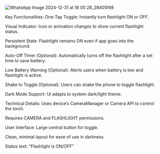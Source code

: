 ![WhatsApp Image 2024-12-31 at 18 00 28_28405f98](https://github.com/user-attachments/assets/c35c3763-16a1-4897-910b-f63592651876)


Key Functionalities:
One-Tap Toggle: Instantly turn flashlight ON or OFF.

Visual Indicator: Icon or animation changes to show current flashlight status.

Persistent State: Flashlight remains ON even if app goes into the background.

Auto-Off Timer (Optional): Automatically turns off the flashlight after a set time to save battery.

Low Battery Warning (Optional): Alerts users when battery is low and flashlight is active.

Shake to Toggle (Optional): Users can shake the phone to toggle flashlight.

Dark Mode Support: UI adapts to system dark/light theme.

Technical Details:
Uses device’s CameraManager or Camera API to control the torch.

Requires CAMERA and FLASHLIGHT permissions.

User Interface:
Large central button for toggle.

Clean, minimal layout for ease of use in darkness.

Status text: "Flashlight is ON/OFF"
